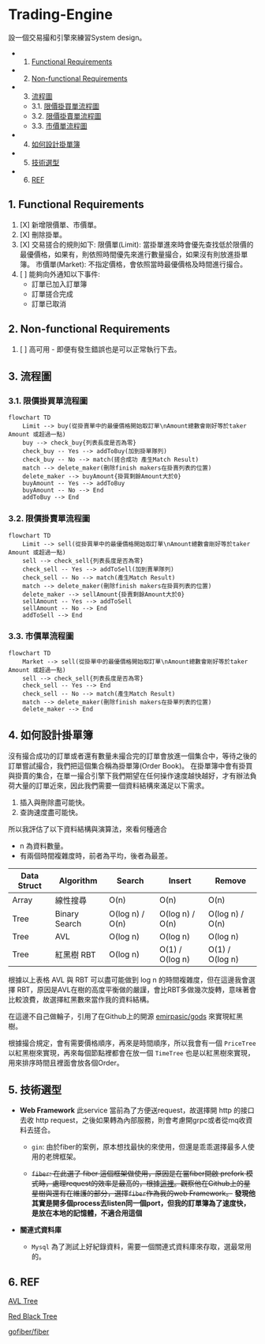 # Trading-Engine
設一個交易撮和引擎來練習System design。


<!-- vscode-markdown-toc -->
* 1. [ Functional Requirements](#FunctionalRequirements)
* 2. [Non-functional Requirements](#Non-functionalRequirements)
* 3. [流程圖](#)
	* 3.1. [限價掛買單流程圖](#-1)
	* 3.2. [限價掛賣單流程圖](#-1)
	* 3.3. [市價單流程圖](#-1)
* 4. [如何設計掛單簿](#-1)
* 5. [技術選型](#-1)
* 6. [REF](#REF)

<!-- vscode-markdown-toc-config
	numbering=true
	autoSave=true
	/vscode-markdown-toc-config -->
<!-- /vscode-markdown-toc -->




##  1. <a name='FunctionalRequirements'></a> Functional Requirements

1. [X] 新增限價單、市價單。
2. [X] 刪除掛單。
3. [X] 交易搓合的規則如下:
    限價單(Limit): 當掛單進來時會優先查找低於限價的最優價格，如果有，則依照時間優先來進行數量撮合，如果沒有則放進掛單簿。
    市價單(Market): 不指定價格，會依照當時最優價格及時間進行撮合。
4. [ ] 能夠向外通知以下事件:
    - 訂單已加入訂單簿
    - 訂單搓合完成
    - 訂單已取消

##  2. <a name='Non-functionalRequirements'></a>Non-functional Requirements

1. [ ] 高可用 - 即便有發生錯誤也是可以正常執行下去。


##  3. <a name=''></a>流程圖
###  3.1. <a name='-1'></a>限價掛買單流程圖
```mermaid
flowchart TD
    Limit --> buy(從掛賣單中的最優價格開始取訂單\nAmount總數會剛好等於taker Amount 或超過一點)
    buy --> check_buy{列表長度是否為零}
    check_buy -- Yes --> addToBuy(加到掛單隊列)
    check_buy -- No --> match(搓合成功 產生Match Result)
    match --> delete_maker(刪除finish makers在掛賣列表的位置)
    delete_maker --> buyAmount{掛買剩餘Amount大於0}
    buyAmount -- Yes --> addToBuy
    buyAmount -- No --> End
    addToBuy --> End
```
###  3.2. <a name='-1'></a>限價掛賣單流程圖
```mermaid
flowchart TD
    Limit --> sell(從掛買單中的最優價格開始取訂單\nAmount總數會剛好等於taker Amount 或超過一點)
    sell --> check_sell{列表長度是否為零}
    check_sell -- Yes --> addToSell(加到賣單隊列)
    check_sell -- No --> match(產生Match Result)
    match --> delete_maker(刪除finish makers在掛買列表的位置)
    delete_maker --> sellAmount{掛賣剩餘Amount大於0}
    sellAmount -- Yes --> addToSell
    sellAmount -- No --> End
    addToSell --> End    
```

###  3.3. <a name='-1'></a>市價單流程圖

```mermaid
flowchart TD
    Market --> sell(從掛單中的最優價格開始取訂單\nAmount總數會剛好等於taker Amount 或超過一點)
    sell --> check_sell{列表長度是否為零}
    check_sell -- Yes --> End
    check_sell -- No --> match(產生Match Result)
    match --> delete_maker(刪除finish makers在掛單列表的位置)
    delete_maker --> End 
```


##  4. <a name='-1'></a>如何設計掛單簿

沒有撮合成功的訂單或者還有數量未撮合完的訂單會放進一個集合中，等待之後的訂單嘗試撮合，我們把這個集合稱為掛單簿(Order Book)。
在掛單簿中會有掛買與掛賣的集合，在單一撮合引擎下我們期望在任何操作速度越快越好，才有辦法負荷大量的訂單近來，因此我們需要一個資料結構來滿足以下需求。

1. 插入與刪除盡可能快。
2. 查詢速度盡可能快。

所以我評估了以下資料結構與演算法，來看何種適合
* n 為資料數量。
* 有兩個時間複雜度時，前者為平均，後者為最差。

| Data Struct | Algorithm | Search | Insert | Remove |
| - | - | - | - | - |
| Array | 線性搜尋 | O(n) | O(n) | O(n) |
| Tree | Binary Search | O(log n) / O(n) | O(log n) / O(n) | O(log n) / O(n) |
| Tree | AVL | O(log n) | O(log n) | O(log n) | 
| Tree | 紅黑樹 RBT | O(log n) | O(1) / O(log n) | O(1) / O(log n) | 

根據以上表格 AVL 與 RBT 可以盡可能做到 log n 的時間複雜度，但在這邊我會選擇 RBT，原因是AVL在樹的高度平衡做的嚴謹，會比RBT多做幾次旋轉，意味著會比較浪費，故選擇紅黑數來當作我的資料結構。

在這邊不自己做輪子，引用了在Github上的開源 [emirpasic/gods](https://github.com/emirpasic/gods?tab=readme-ov-file#redblacktree) 來實現紅黑樹。

根據撮合規定，會有需要價格順序，再來是時間順序，所以我會有一個 `PriceTree` 以紅黑樹來實現，再來每個節點裡都會在放一個 `TimeTree` 也是以紅黑樹來實現，用來排序時間且裡面會放各個Order。

##  5. <a name='-1'></a>技術選型

- **Web Framework** 
    此service 當前為了方便送request，故選擇開 http 的接口去收 http request，之後如果轉為內部服務，則會考慮開grpc或者從mq收資料去搓合。

    - `gin`: 由於fiber的案例，原本想找最快的來使用，但還是乖乖選擇最多人使用的老牌框架。

    - ~~`fiber`: 在此選了 fiber 這個框架做使用，原因是在當fiber開啟 prefork 模式時，處理request的效率是最高的，根據[這裡](https://www.techempower.com/benchmarks/#section=data-r22&hw=ph&test=composite&l=zijocf-cn3)。觀察他在Github上的星星樹與還有在維護的部分，選擇`fiber`作為我的web Framework。~~ **發現他其實是開多個process去listen同一個port，但我的訂單簿為了速度快，是放在本地的記憶體，不適合用這個**
- **關連式資料庫**
    - `Mysql` 為了測試上好紀錄資料，需要一個關連式資料庫來存取，選最常用的。


##  6. <a name='REF'></a>REF

[AVL Tree](https://zh.wikipedia.org/zh-tw/AVL%E6%A0%91)

[Red Black Tree](https://zh.wikipedia.org/zh-tw/%E7%BA%A2%E9%BB%91%E6%A0%91)

[gofiber/fiber](https://github.com/gofiber/fiber)
